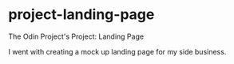 # project-landing-page
The Odin Project's Project: Landing Page

I went with creating a mock up landing page for my side business.
